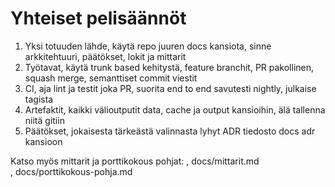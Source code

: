 # Yhteiset pelisäännöt

1) Yksi totuuden lähde, käytä repo juuren docs kansiota, sinne arkkitehtuuri, päätökset, lokit ja mittarit  
2) Työtavat, käytä trunk based kehitystä, feature branchit, PR pakollinen, squash merge, semanttiset commit viestit  
3) CI, aja lint ja testit joka PR, suorita end to end savutesti nightly, julkaise tagista  
4) Artefaktit, kaikki välioutputit data, cache ja output kansioihin, älä tallenna niitä gitiin  
5) Päätökset, jokaisesta tärkeästä valinnasta lyhyt ADR tiedosto docs adr kansioon

Katso myös mittarit ja porttikokous pohjat:
, docs/mittarit.md  
, docs/porttikokous-pohja.md
